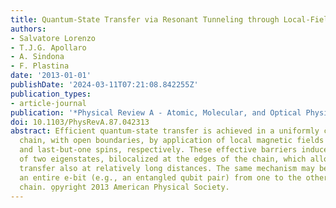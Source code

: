 ```yaml
---
title: Quantum-State Transfer via Resonant Tunneling through Local-Field-Induced Barriers
authors:
- Salvatore Lorenzo
- T.J.G. Apollaro
- A. Sindona
- F. Plastina
date: '2013-01-01'
publishDate: '2024-03-11T07:21:08.842255Z'
publication_types:
- article-journal
publication: '*Physical Review A - Atomic, Molecular, and Optical Physics*'
doi: 10.1103/PhysRevA.87.042313
abstract: Efficient quantum-state transfer is achieved in a uniformly coupled spin-1/2
  chain, with open boundaries, by application of local magnetic fields on the second
  and last-but-one spins, respectively. These effective barriers induce the appearance
  of two eigenstates, bilocalized at the edges of the chain, which allow a high-quality
  transfer also at relatively long distances. The same mechanism may be used to send
  an entire e-bit (e.g., an entangled qubit pair) from one to the other end of the
  chain. o̧pyright 2013 American Physical Society.
---
```

